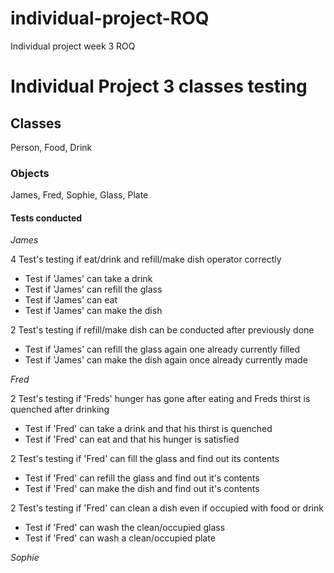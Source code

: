 # individual-project-ROQ
Individual project week 3 ROQ

# Individual Project 3 classes testing

## Classes

Person, Food, Drink

### Objects

James, Fred, Sophie, Glass, Plate

#### Tests conducted

*James*

4 Test's testing if eat/drink and refill/make dish operator correctly
- Test if 'James' can take a drink
- Test if 'James' can refill the glass
- Test if 'James' can eat
- Test if 'James' can make the dish

2 Test's testing if refill/make dish can be conducted after previously done
- Test if 'James' can refill the glass again one already currently filled
- Test if 'James' can make the dish again once already currently made

*Fred*

2 Test's testing if 'Freds' hunger has gone after eating and Freds thirst is quenched after drinking
- Test if 'Fred' can take a drink and that his thirst is quenched
- Test if 'Fred' can eat and that his hunger is satisfied

2 Test's testing if 'Fred' can fill the glass and find out its contents
- Test if 'Fred' can refill the glass and find out it's contents
- Test if 'Fred' can make the dish and find out it's contents

2 Test's testing if 'Fred' can clean a dish even if occupied with food or drink
- Test if 'Fred' can wash the clean/occupied glass
- Test if 'Fred' can wash a clean/occupied plate

*Sophie*